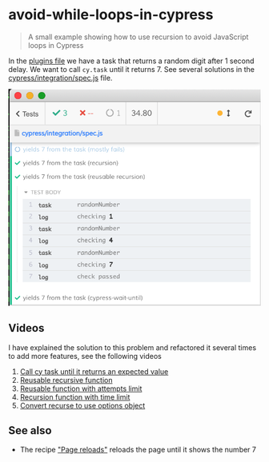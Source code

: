 # avoid-while-loops-in-cypress
> A small example showing how to use recursion to avoid JavaScript loops in Cypress

In the [plugins file](./cypress/plugins/index.js) we have a task that returns a random digit after 1 second delay. We want to call `cy.task` until it returns 7. See several solutions in the [cypress/integration/spec.js](./cypress/integration/spec.js) file.

![Repeating cy.task command until we get number 7](./images/number7.png)

## Videos
I have explained the solution to this problem and refactored it several times to add more features, see the following videos

1. [Call cy task until it returns an expected value](https://youtu.be/r8_hFwYAo5c)
2. [Reusable recursive function](https://www.youtube.com/watch?v=Q_7-gRQLLMA)
3. [Reusable function with attempts limit](https://www.youtube.com/watch?v=I1oNKD6NNjg)
4. [Recursion function with time limit](https://www.youtube.com/watch?v=Cn8Ubhd49Gw)
5. [Convert recurse to use options object](https://youtu.be/DeMRtTD5p7s)

## See also

- The recipe ["Page reloads"](https://github.com/cypress-io/cypress-example-recipes#testing-the-dom) reloads the page until it shows the number 7

